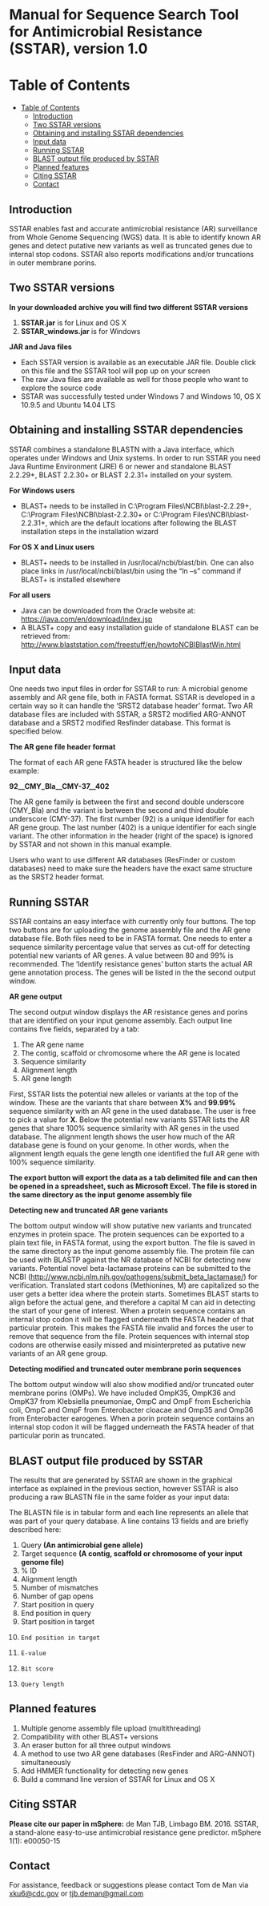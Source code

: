 Manual for Sequence Search Tool for Antimicrobial Resistance (SSTAR), version 1.0
=================================================================================

Table of Contents
=================

* [Table of Contents](#table-of-contents)
  * [Introduction](#introduction)
  * [Two SSTAR versions](#two-sstar-versions)
  * [Obtaining and installing SSTAR dependencies](#obtaining-and-installing-sstar-dependencies)
  * [Input data](#input-data)
  * [Running SSTAR](#running-sstar)
  * [BLAST output file produced by SSTAR](#blast-output-file-produced-by-sstar)
  * [Planned features](#planned-features)
  * [Citing SSTAR](#citing-sstar)
  * [Contact](#contact)

Introduction
------------
SSTAR enables fast and accurate antimicrobial resistance (AR) surveillance from Whole Genome Sequencing (WGS) data. It is able to identify known AR genes and detect putative new variants as well as truncated genes due to internal stop codons. 
SSTAR also reports modifications and/or truncations in outer membrane porins.

Two SSTAR versions
-----------------------------------------------------------------
**In your downloaded archive you will find two different SSTAR versions**

1.	**SSTAR.jar** is for Linux and OS X 
2.	**SSTAR_windows.jar** is for Windows 

**JAR and Java files**

* Each SSTAR version is available as an executable JAR file. Double click on this file and the SSTAR tool will pop up on your screen
* The raw Java files are available as well for those people who want to explore the source code
* SSTAR was successfully tested under Windows 7 and Windows 10, OS X 10.9.5 and Ubuntu 14.04 LTS

Obtaining and installing SSTAR dependencies
-------------------------------------------
SSTAR combines a standalone BLASTN with a Java interface, which operates under Windows and Unix systems. 
In order to run SSTAR you need Java Runtime Environment (JRE) 6 or newer and standalone BLAST 2.2.29+, BLAST 2.2.30+ or BLAST 2.2.31+ installed on your system. 

**For Windows users**
* BLAST+ needs to be installed in C:\\Program Files\\NCBI\\blast-2.2.29+, C:\\Program Files\\NCBI\\blast-2.2.30+ or C:\\Program Files\\NCBI\\blast-2.2.31+, which are the default locations after following the BLAST installation steps in the installation wizard

**For OS X and Linux users**
* BLAST+ needs to be installed in /usr/local/ncbi/blast/bin. One can also place links in /usr/local/ncbi/blast/bin using the “ln –s” command if BLAST+ is installed elsewhere

**For all users**
* Java can be downloaded from the Oracle website at: https://java.com/en/download/index.jsp
* A BLAST+ copy and easy installation guide of standalone BLAST can be retrieved from: http://www.blaststation.com/freestuff/en/howtoNCBIBlastWin.html

Input data
----------
One needs two input files in order for SSTAR to run: A microbial genome assembly and AR gene file, both in FASTA format. SSTAR is developed in a certain way so it can handle the ‘SRST2 database header’ format. Two AR database files are included with SSTAR, a SRST2 modified ARG-ANNOT database and a SRST2 modified Resfinder database. 
This format is specified below.

**The AR gene file header format**

The format of each AR gene FASTA header is structured like the below example:

**92__CMY_Bla__CMY-37__402**

The AR gene family is between the first and second double underscore (CMY_Bla) and the variant is between the second and third double underscore (CMY-37).
The first number (92) is a unique identifier for each AR gene group. The last number (402) is a unique identifier for each single variant. The other information in the header (right of the space) is ignored by SSTAR and not shown in this manual example.

Users who want to use different AR databases (ResFinder or custom databases) need to make sure the headers have the exact same structure as the SRST2 header format. 

Running SSTAR
-------------
SSTAR contains an easy interface with currently only four buttons. The top two buttons are for uploading the genome assembly file and the AR gene database file. Both files need to be in FASTA format. 
One needs to enter a sequence similarity percentage value that serves as cut-off for detecting potential new variants of AR genes. A value between 80 and 99% is recommended.
The ‘Identify resistance genes’ button starts the actual AR gene annotation process. The genes will be listed in the the second output window.

**AR gene output**

The second output window displays the AR resistance genes and porins that are identified on your input genome assembly. Each output line contains five fields, separated by a tab:

1.	The AR gene name
2.	The contig, scaffold or chromosome where the AR gene is located
3.	Sequence similarity 
4.	Alignment length
5.	AR gene length

First, SSTAR lists the potential new alleles or variants at the top of the window. These are the variants that share between **X%** and **99.99%** sequence similarity with an AR gene in the used database. The user is free to pick a value for **X**.
Below the potential new variants SSTAR lists the AR genes that share 100% sequence similarity with AR genes in the used database. The alignment length shows the user how much of the AR database gene is found on your genome. In other words, when the alignment length equals the gene length one identified the full AR gene with 100% sequence similarity.

**The export button will export the data as a tab delimited file and can then be opened in a spreadsheet, such as Microsoft Excel. The file is stored in the same directory as the input genome assembly file**

**Detecting new and truncated AR gene variants**

The bottom output window will show putative new variants and truncated enzymes in protein space. The protein sequences can be exported to a plain text file, in FASTA format, using the export button. The file is saved in the same directory as the input genome assembly file. 
The protein file can be used with BLASTP against the NR database of NCBI for detecting new variants. Potential novel beta-lactamase proteins can be submitted to the NCBI (http://www.ncbi.nlm.nih.gov/pathogens/submit_beta_lactamase/) for verification. 
Translated start codons (Methionines, M) are capitalized so the user gets a better idea where the protein starts. Sometimes BLAST starts to align before the actual gene, and therefore a capital M can aid in detecting the start of your gene of interest. 
When a protein sequence contains an internal stop codon it will be flagged underneath the FASTA header of that particular protein. This makes the FASTA file invalid and forces the user to remove that sequence from the file. Protein sequences with internal stop codons are otherwise easily missed and misinterpreted as putative new variants of an AR gene group.

**Detecting modified and truncated outer membrane porin sequences**

The bottom output window will also show modified and/or truncated outer membrane porins (OMPs). We have included OmpK35, OmpK36 and OmpK37 from Klebsiella pneumoniae, OmpC and OmpF from Escherichia coli, OmpC and OmpF from Enterobacter cloacae and Omp35 and Omp36 from Enterobacter earogenes. 
When a porin protein sequence contains an internal stop codon it will be flagged underneath the FASTA header of that particular porin as truncated. 

BLAST output file produced by SSTAR
------------------------------
The results that are generated by SSTAR are shown in the graphical interface as explained in the previous section, however SSTAR is also producing a raw BLASTN file in the same folder as your input data:

The BLASTN file is in tabular form and each line represents an allele that was part of your query database. A line contains 13 fields and are briefly described here:

1. 	Query **(An antimicrobial gene allele)**
2. 	Target sequence **(A contig, scaffold or chromosome of your input genome file)**
3. 	% ID
4. 	Alignment length
5. 	Number of mismatches
6. 	Number of gap opens
7. 	Start position in query 
8. 	End position in query 
9. 	Start position in target
10. 	End position in target
11. 	E-value 
12. 	Bit score
13. 	Query length 


Planned features
----------------
1.	Multiple genome assembly file upload (multithreading)
2.	Compatibility with other BLAST+ versions
3.	An eraser button for all three output windows
4.	A method to use two AR gene databases (ResFinder and ARG-ANNOT) simultaneously
5.	Add HMMER functionality for detecting new genes
6.	Build a command line version of SSTAR for Linux and OS X

Citing SSTAR
------------
**Please cite our paper in mSphere:** de Man TJB, Limbago BM. 2016. SSTAR, a stand-alone easy-to-use antimicrobial resistance gene predictor.
mSphere 1(1): e00050-15

Contact
-------
For assistance, feedback or suggestions please contact Tom de Man via xku6@cdc.gov or tjb.deman@gmail.com
 




